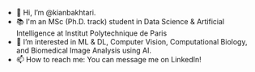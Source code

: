 - 👋 Hi, I’m @kianbakhtari.
- 📚 I'm an MSc (Ph.D. track) student in Data Science & Artificial Intelligence at Institut Polytechnique de Paris
- 👀 I’m interested in ML & DL, Computer Vision, Computational Biology, and Biomedical Image Analysis using AI.
- 📫 How to reach me: You can message me on LinkedIn!

<!---
kianbakhtari/kianbakhtari is a ✨ special ✨ repository because its `README.md` (this file) appears on your GitHub profile.
You can click the Preview link to take a look at your changes.
--->
